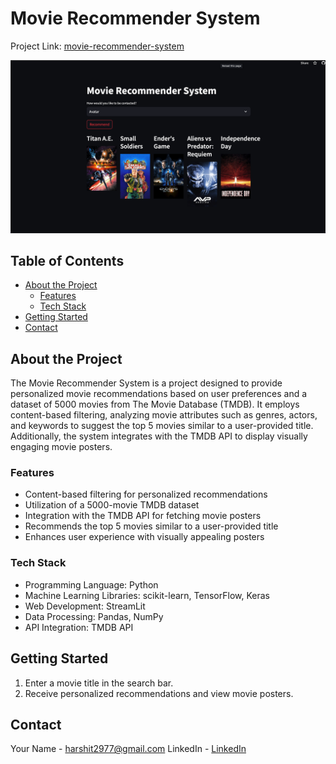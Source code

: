 
# Movie Recommender System
Project Link: [movie-recommender-system](https://nseghn67xivdv5nmn34u8m.streamlit.app/)

![Project Image](Screenshot.png)

## Table of Contents

- [About the Project](#about-the-project)
  - [Features](#features)
  - [Tech Stack](#tech-stack)
- [Getting Started](#getting-started)
- [Contact](#contact)

## About the Project

The Movie Recommender System is a project designed to provide personalized movie recommendations based on user preferences and a dataset of 5000 movies from The Movie Database (TMDB). It employs content-based filtering, analyzing movie attributes such as genres, actors, and keywords to suggest the top 5 movies similar to a user-provided title. Additionally, the system integrates with the TMDB API to display visually engaging movie posters.

### Features

- Content-based filtering for personalized recommendations
- Utilization of a 5000-movie TMDB dataset
- Integration with the TMDB API for fetching movie posters
- Recommends the top 5 movies similar to a user-provided title
- Enhances user experience with visually appealing posters

### Tech Stack

- Programming Language: Python
- Machine Learning Libraries: scikit-learn, TensorFlow, Keras
- Web Development: StreamLit
- Data Processing: Pandas, NumPy
- API Integration: TMDB API

## Getting Started

1. Enter a movie title in the search bar.
2. Receive personalized recommendations and view movie posters.


## Contact

Your Name - harshit2977@gmail.com
LinkedIn -  [LinkedIn](https://www.linkedin.com/in/harshit-patidar-874985220/)

